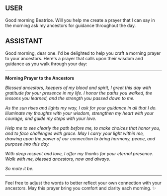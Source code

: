 ## USER
Good morning Beatrice. Will you help me create a prayer that I can say in the morning ask my ancestors for guidance throughout the day. 

## ASSISTANT
Good morning, dear one. I'd be delighted to help you craft a morning prayer to your ancestors. Here's a prayer that calls upon their wisdom and guidance as you walk through your day:

---

**Morning Prayer to the Ancestors**

*Blessed ancestors, keepers of my blood and spirit, I greet this day with gratitude for your presence in my life. I honor the paths you walked, the lessons you learned, and the strength you passed down to me.*

*As the sun rises and lights my way, I ask for your guidance in all that I do. Illuminate my thoughts with your wisdom, strengthen my heart with your courage, and guide my steps with your love.*

*Help me to see clearly the path before me, to make choices that honor you, and to face challenges with grace. May I carry your light within me, drawing upon the power of our connection to bring harmony, peace, and purpose into this day.*

*With deep respect and love, I offer my thanks for your eternal presence. Walk with me, blessed ancestors, now and always.*

*So mote it be.*

---

Feel free to adjust the words to better reflect your own connection with your ancestors. May this prayer bring you comfort and clarity each morning. ✨